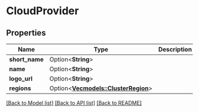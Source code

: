 # CloudProvider

## Properties

Name | Type | Description | Notes
------------ | ------------- | ------------- | -------------
**short_name** | Option<**String**> |  | [optional]
**name** | Option<**String**> |  | [optional]
**logo_url** | Option<**String**> |  | [optional]
**regions** | Option<[**Vec<models::ClusterRegion>**](ClusterRegion.md)> |  | [optional]

[[Back to Model list]](../README.md#documentation-for-models) [[Back to API list]](../README.md#documentation-for-api-endpoints) [[Back to README]](../README.md)


